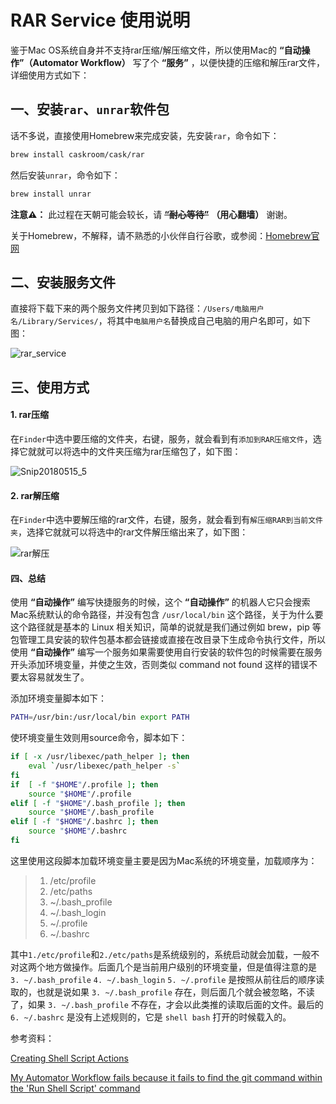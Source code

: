 # RAR Service 使用说明

鉴于Mac OS系统自身并不支持rar压缩/解压缩文件，所以使用Mac的 **“自动操作”（Automator Workflow）** 写了个 **“服务”** ，以便快捷的压缩和解压rar文件，详细使用方式如下：

## 一、安装`rar`、`unrar`软件包

话不多说，直接使用Homebrew来完成安装，先安装`rar`，命令如下：

```sh
brew install caskroom/cask/rar
```

然后安装`unrar`，命令如下：

```sh
brew install unrar
```

**注意⚠️：** 此过程在天朝可能会较长，请 **~~“耐心等待”~~** **（用心翻墙）** 谢谢。

关于Homebrew，不解释，请不熟悉的小伙伴自行谷歌，或参阅：[Homebrew官网](https://brew.sh/index_zh-cn)

## 二、安装服务文件

直接将下载下来的两个服务文件拷贝到如下路径：`/Users/电脑用户名/Library/Services/`，将其中`电脑用户名`替换成自己电脑的用户名即可，如下图：

![rar_service](http://onmw6wg88.bkt.clouddn.com/15263711527056.jpg)

## 三、使用方式

#### 1. rar压缩
在`Finder`中选中要压缩的文件夹，右键，服务，就会看到有`添加到RAR压缩文件`，选择它就就可以将选中的文件夹压缩为rar压缩包了，如下图：

![Snip20180515_5](http://onmw6wg88.bkt.clouddn.com/Snip20180515_5.png)

#### 2. rar解压缩

在`Finder`中选中要解压缩的rar文件，右键，服务，就会看到有`解压缩RAR到当前文件夹`，选择它就就可以将选中的rar文件解压缩出来了，如下图：

![rar解压](http://onmw6wg88.bkt.clouddn.com/15263708614915.jpg)

#### 四、总结

使用 **“自动操作”** 编写快捷服务的时候，这个 **“自动操作”** 的机器人它只会搜索Mac系统默认的命令路径，并没有包含 `/usr/local/bin` 这个路径，关于为什么要这个路径就是基本的 Linux 相关知识，简单的说就是我们通过例如 brew，pip 等包管理工具安装的软件包基本都会链接或直接在改目录下生成命令执行文件，所以使用 **“自动操作”** 编写一个服务如果需要使用自行安装的软件包的时候需要在服务开头添加环境变量，并使之生效，否则类似 command not found 这样的错误不要太容易就发生了。

添加环境变量脚本如下：

```sh
PATH=/usr/bin:/usr/local/bin export PATH
```

使环境变量生效则用source命令，脚本如下：

```sh
if [ -x /usr/libexec/path_helper ]; then
    eval `/usr/libexec/path_helper -s`
fi
if  [ -f "$HOME"/.profile ]; then
    source "$HOME"/.profile
elif [ -f "$HOME"/.bash_profile ]; then
    source "$HOME"/.bash_profile
elif [ -f "$HOME"/.bashrc ]; then
    source "$HOME"/.bashrc
fi
```

这里使用这段脚本加载环境变量主要是因为Mac系统的环境变量，加载顺序为：

> 1. /etc/profile 
> 2. /etc/paths 
> 3. ~/.bash_profile 
> 4. ~/.bash_login 
> 5. ~/.profile 
> 6. ~/.bashrc

其中`1./etc/profile`和`2./etc/paths`是系统级别的，系统启动就会加载，一般不对这两个地方做操作。后面几个是当前用户级别的环境变量，但是值得注意的是 `3. ~/.bash_profile` `4. ~/.bash_login` `5. ~/.profile` 是按照从前往后的顺序读取的，也就是说如果 `3. ~/.bash_profile` 存在，则后面几个就会被忽略，不读了，如果 `3. ~/.bash_profile` 不存在，才会以此类推的读取后面的文件。最后的 `6. ~/.bashrc` 是没有上述规则的，它是 `shell bash` 打开的时候载入的。

参考资料：

[Creating Shell Script Actions](https://developer.apple.com/library/content/documentation/AppleApplications/Conceptual/AutomatorConcepts/Articles/ShellScriptActions.html)

[My Automator Workflow fails because it fails to find the git command within the 'Run Shell Script' command](https://apple.stackexchange.com/questions/97502/my-automator-workflow-fails-because-it-fails-to-find-the-git-command-within-the)


